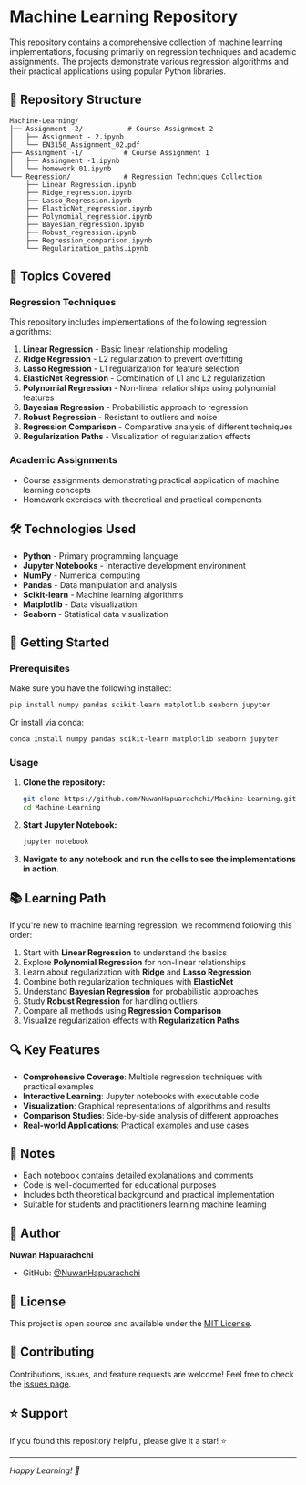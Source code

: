 # Machine Learning Repository

This repository contains a comprehensive collection of machine learning implementations, focusing primarily on regression techniques and academic assignments. The projects demonstrate various regression algorithms and their practical applications using popular Python libraries.

## 📁 Repository Structure

```
Machine-Learning/
├── Assignment -2/           # Course Assignment 2
│   ├── Assignment - 2.ipynb
│   └── EN3150_Assignment_02.pdf
├── Assingment -1/          # Course Assignment 1
│   ├── Assingment -1.ipynb
│   └── homework 01.ipynb
└── Regression/             # Regression Techniques Collection
    ├── Linear Regression.ipynb
    ├── Ridge_regression.ipynb
    ├── Lasso_Regression.ipynb
    ├── ElasticNet_regression.ipynb
    ├── Polynomial_regression.ipynb
    ├── Bayesian_regression.ipynb
    ├── Robust_regression.ipynb
    ├── Regression_comparison.ipynb
    └── Regularization_paths.ipynb
```

## 🎯 Topics Covered

### Regression Techniques
This repository includes implementations of the following regression algorithms:

1. **Linear Regression** - Basic linear relationship modeling
2. **Ridge Regression** - L2 regularization to prevent overfitting
3. **Lasso Regression** - L1 regularization for feature selection
4. **ElasticNet Regression** - Combination of L1 and L2 regularization
5. **Polynomial Regression** - Non-linear relationships using polynomial features
6. **Bayesian Regression** - Probabilistic approach to regression
7. **Robust Regression** - Resistant to outliers and noise
8. **Regression Comparison** - Comparative analysis of different techniques
9. **Regularization Paths** - Visualization of regularization effects

### Academic Assignments
- Course assignments demonstrating practical application of machine learning concepts
- Homework exercises with theoretical and practical components

## 🛠️ Technologies Used

- **Python** - Primary programming language
- **Jupyter Notebooks** - Interactive development environment
- **NumPy** - Numerical computing
- **Pandas** - Data manipulation and analysis
- **Scikit-learn** - Machine learning algorithms
- **Matplotlib** - Data visualization
- **Seaborn** - Statistical data visualization

## 🚀 Getting Started

### Prerequisites

Make sure you have the following installed:

```bash
pip install numpy pandas scikit-learn matplotlib seaborn jupyter
```

Or install via conda:

```bash
conda install numpy pandas scikit-learn matplotlib seaborn jupyter
```

### Usage

1. **Clone the repository:**
   ```bash
   git clone https://github.com/NuwanHapuarachchi/Machine-Learning.git
   cd Machine-Learning
   ```

2. **Start Jupyter Notebook:**
   ```bash
   jupyter notebook
   ```

3. **Navigate to any notebook and run the cells to see the implementations in action.**

## 📚 Learning Path

If you're new to machine learning regression, we recommend following this order:

1. Start with **Linear Regression** to understand the basics
2. Explore **Polynomial Regression** for non-linear relationships
3. Learn about regularization with **Ridge** and **Lasso Regression**
4. Combine both regularization techniques with **ElasticNet**
5. Understand **Bayesian Regression** for probabilistic approaches
6. Study **Robust Regression** for handling outliers
7. Compare all methods using **Regression Comparison**
8. Visualize regularization effects with **Regularization Paths**

## 🔍 Key Features

- **Comprehensive Coverage**: Multiple regression techniques with practical examples
- **Interactive Learning**: Jupyter notebooks with executable code
- **Visualization**: Graphical representations of algorithms and results
- **Comparison Studies**: Side-by-side analysis of different approaches
- **Real-world Applications**: Practical examples and use cases

## 📝 Notes

- Each notebook contains detailed explanations and comments
- Code is well-documented for educational purposes
- Includes both theoretical background and practical implementation
- Suitable for students and practitioners learning machine learning

## 👤 Author

**Nuwan Hapuarachchi**

- GitHub: [@NuwanHapuarachchi](https://github.com/NuwanHapuarachchi)

## 📄 License

This project is open source and available under the [MIT License](LICENSE).

## 🤝 Contributing

Contributions, issues, and feature requests are welcome! Feel free to check the [issues page](https://github.com/NuwanHapuarachchi/Machine-Learning/issues).

## ⭐ Support

If you found this repository helpful, please give it a star! ⭐

---

*Happy Learning! 🚀*
